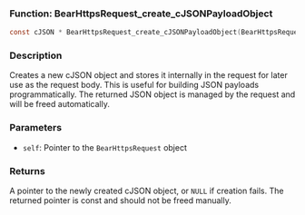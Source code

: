 ### Function: BearHttpsRequest_create_cJSONPayloadObject
```c
const cJSON * BearHttpsRequest_create_cJSONPayloadObject(BearHttpsRequest *self);
```
### Description
Creates a new cJSON object and stores it internally in the request for later use as the request body. This is useful for building JSON payloads programmatically. The returned JSON object is managed by the request and will be freed automatically.

### Parameters
- `self`: Pointer to the `BearHttpsRequest` object

### Returns
A pointer to the newly created cJSON object, or `NULL` if creation fails. The returned pointer is const and should not be freed manually.
